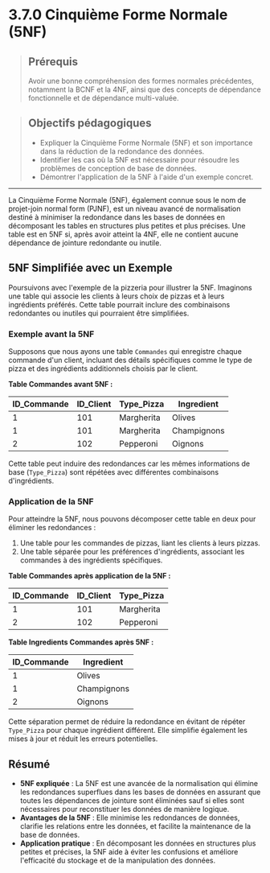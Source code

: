 # 3.7.0 Cinquième Forme Normale (5NF)

<blockquote>
    <h2>Prérequis</h2>
    <p>Avoir une bonne compréhension des formes normales précédentes, notamment la BCNF et la 4NF, ainsi que des concepts de dépendance fonctionnelle et de dépendance multi-valuée.</p>
</blockquote>

<blockquote>
    <h2>Objectifs pédagogiques</h2>
    <ul>
        <li>Expliquer la Cinquième Forme Normale (5NF) et son importance dans la réduction de la redondance des données.</li>
        <li>Identifier les cas où la 5NF est nécessaire pour résoudre les problèmes de conception de base de données.</li>
        <li>Démontrer l'application de la 5NF à l'aide d'un exemple concret.</li>
    </ul>
</blockquote>

---

La Cinquième Forme Normale (5NF), également connue sous le nom de projet-join normal form (PJNF), est un niveau avancé de normalisation destiné à minimiser la redondance dans les bases de données en décomposant les tables en structures plus petites et plus précises. Une table est en 5NF si, après avoir atteint la 4NF, elle ne contient aucune dépendance de jointure redondante ou inutile.

## 5NF Simplifiée avec un Exemple

Poursuivons avec l'exemple de la pizzeria pour illustrer la 5NF. Imaginons une table qui associe les clients à leurs choix de pizzas et à leurs ingrédients préférés. Cette table pourrait inclure des combinaisons redondantes ou inutiles qui pourraient être simplifiées.

### Exemple avant la 5NF

Supposons que nous ayons une table `Commandes` qui enregistre chaque commande d'un client, incluant des détails spécifiques comme le type de pizza et des ingrédients additionnels choisis par le client.

**Table Commandes avant 5NF :**

| ID_Commande | ID_Client | Type_Pizza | Ingredient |
|-------------|-----------|------------|------------|
| 1           | 101       | Margherita | Olives     |
| 1           | 101       | Margherita | Champignons|
| 2           | 102       | Pepperoni  | Oignons    |

Cette table peut induire des redondances car les mêmes informations de base (`Type_Pizza`) sont répétées avec différentes combinaisons d'ingrédients.

### Application de la 5NF

Pour atteindre la 5NF, nous pouvons décomposer cette table en deux pour éliminer les redondances :

1. Une table pour les commandes de pizzas, liant les clients à leurs pizzas.
2. Une table séparée pour les préférences d'ingrédients, associant les commandes à des ingrédients spécifiques.

**Table Commandes après application de la 5NF :**

| ID_Commande | ID_Client | Type_Pizza  |
|-------------|-----------|-------------|
| 1           | 101       | Margherita  |
| 2           | 102       | Pepperoni   |

**Table Ingredients Commandes après 5NF :**

| ID_Commande | Ingredient   |
|-------------|--------------|
| 1           | Olives       |
| 1           | Champignons  |
| 2           | Oignons      |

Cette séparation permet de réduire la redondance en évitant de répéter `Type_Pizza` pour chaque ingrédient différent. Elle simplifie également les mises à jour et réduit les erreurs potentielles.

## Résumé

- **5NF expliquée** : La 5NF est une avancée de la normalisation qui élimine les redondances superflues dans les bases de données en assurant que toutes les dépendances de jointure sont éliminées sauf si elles sont nécessaires pour reconstituer les données de manière logique.
- **Avantages de la 5NF** : Elle minimise les redondances de données, clarifie les relations entre les données, et facilite la maintenance de la base de données.
- **Application pratique** : En décomposant les données en structures plus petites et précises, la 5NF aide à éviter les confusions et améliore l'efficacité du stockage et de la manipulation des données.
